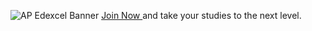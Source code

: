 ![AP Edexcel Banner](https://ap-edexcel.vercel.app/banner.png "Banner")
[Join Now ](https://discord.gg/ap-edexcel-983670206889099264) and take your studies to the next level.

